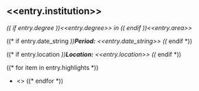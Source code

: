 ## <<entry.institution>>

**((* if entry.degree *))<<entry.degree>> in ((* endif *))<<entry.area>>**

((* if entry.date_string *))**Period:** <<entry.date_string>>
((* endif *))

((* if entry.location *))**Location:** <<entry.location>>
((* endif *))

((* for item in entry.highlights *))
- <<item>>
((* endfor *))

